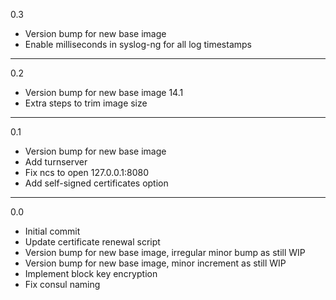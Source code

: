 0.3

* Version bump for new base image
* Enable milliseconds in syslog-ng for all log timestamps

---

0.2

* Version bump for new base image 14.1
* Extra steps to trim image size

---

0.1

* Version bump for new base image
* Add turnserver
* Fix ncs to open 127.0.0.1:8080
* Add self-signed certificates option

---

0.0

* Initial commit
* Update certificate renewal script
* Version bump for new base image, irregular minor bump as still WIP
* Version bump for new base image, minor increment as still WIP
* Implement block key encryption
* Fix consul naming
